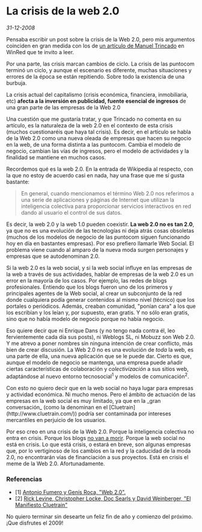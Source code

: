 La crisis de la web 2.0
=======================

_31-12-2008_

Pensaba escribir un post sobre la crisis de la Web 2.0, pero mis argumentos coinciden en gran medida con los de [un artículo de Manuel Trincado](http://winred.com/estrategias/la-crisis-de-la-web-2-0/gmx-niv102-con11087.htm) en WinRed que te invito a leer.

Por una parte, las crisis marcan cambios de ciclo. La crisis de las puntocom terminó un ciclo, y aunque el escenario es diferente, muchas situaciones y errores de la época se están repitiendo. Sobre todo la existencia de una burbuja.

La crisis actual del capitalismo (crisis económica, financiera, inmobiliaria, etc) **afecta a la inversión en publicidad, fuente esencial de ingresos** de una gran parte de las empresas de la Web 2.0

Una cuestión que me gustaría tratar, y que Trincado no comenta en su artículo, es la naturaleza de la web 2.0 en el contexto de esta crisis (muchos cuestionaréis que haya tal crisis). Es decir, en el artículo se habla de la Web 2.0 como una nueva oleada de empresas que hacen su negocio en la web, de una forma distinta a las puntocom. Cambia el modelo de negocio, cambian las vías de ingresos, pero el modelo de actividades y la finalidad se mantiene en muchos casos.

Recordemos qué es la web 2.0. En la entrada de Wikipedia al respecto, con la que no estoy de acuerdo casi en nada, hay una frase que me sí gusta bastante:

> En general, cuando mencionamos el término Web 2.0 nos referimos a una serie de aplicaciones y páginas de Internet que utilizan la inteligencia colectiva para proporcionar servicios interactivos en red dando al usuario el control de sus datos.

Es decir, la web 2.0 y la web 1.0 pueden coexistir. **La web 2.0 no es tan 2.0**, ya que no es una evolución de las tecnologías ni deja atrás cosas obsoletas (muchos de los modelos de negocio de las puntocom siguen funcionando hoy en día en bastantes empresas). Por eso prefiero llamarle Web Social. El problema viene cuando al amparo de la nueva moda surgen personajes y empresas que se autodenominan 2.0.

Si la web 2.0 es la web social, y si la web social influye en las empresas de la web a través de sus actividades, hablar de empresas de la web 2.0 es un error en la mayoría de los casos. Por ejemplo, las redes de blogs profesionales. Entiendo que los blogs fueron uno de los primeros y principales agentes de la Web social, al crear un subconjunto de la red donde cualquiera podía generar contenidos al mismo nivel (técnico) que los portales o periódicos. Además, creaban comunidad, "ponían cara" a los que los escribían y los leían y, por supuesto, eran gratis. Y no sólo eran gratis, sino que no había modelo de negocio porque no había negocio.

Eso quiere decir que ni Enrique Dans (y no tengo nada contra él, leo fervientemente cada día sus posts), ni Weblogs SL, ni Mobuzz son Web 2.0. Y me atrevo a poner nombres sin ninguna intención de crear conflicto, más bien de crear discusión. La Web 2.0 no es una evolución de _toda_ la web, es una parte de ella, una nueva aplicación que se le puede dar. Cierto es que, aunque el modelo de negocio se mantenga, una empresa puede añadir ciertas características de colaboración y _colectivización_ a sus sitios web, adaptándose al nuevo entorno tecnosocial<sup>1</sup> y modelos de comunicación<sup>2</sup>.

<p>Con esto no quiero decir que en la web social no haya lugar para empresas y actividad económica. Ni mucho menos. Pero el ámbito de actuación de las empresas en la web social es muy limitado, ya que en la _gran conversación_ (como la denominan en el [Cluetrain](http://www.cluetrain.com/)) podría ser contaminada por intereses mercantiles en perjuicio de los usuarios.

Por eso creo en una crisis de la Web 2.0. Porque la inteligencia colectiva no entra en crisis. Porque los blogs [no van a morir](http://www.enriquedans.com/2008/10/los-blogs-han-muerto-vivan-los-blogs.html). Porque la web social no está en crisis. Lo que está crisis, o estará en breve, son algunas empresas que, por lo vertiginoso de los cambios en la red y la caducidad de la moda 2.0, no encontrarán vías de financiación a sus proyectos. Está en crisis el meme de la Web 2.0. Afortunadamente.

### Referencias

*   [1] [Antonio Fumero y Genís Roca, &quot;Web 2.0&quot;.](http://www.fundacionorange.es/areas/25_publicaciones/WEB_DEF_COMPLETO.pdf)
*   [2] [Rick Levine, Christopher Locke, Doc Searls y David Weinberger, &quot;El Manifiesto Cluetrain&quot;](http://www.cluetrain.com/)

No quiero terminar sin desearte un feliz fin de año y comienzo del próximo. ¡Que disfrutes el 2009!
